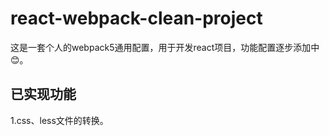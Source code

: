 # react-webpack-clean-project

这是一套个人的webpack5通用配置，用于开发react项目，功能配置逐步添加中😊。

## 已实现功能

1.css、less文件的转换。
